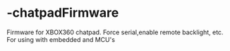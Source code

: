 # -chatpadFirmware
Firmware for XBOX360 chatpad. Force serial,enable remote backlight, etc. For using with embedded and MCU's
